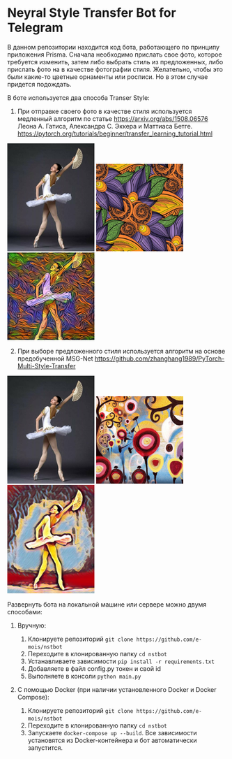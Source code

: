 # Neyral Style Transfer Bot for Telegram

В данном репозитории находится код бота, работающего по принципу приложения Prisma. Сначала необходимо прислать свое фото, которое требуется изменить, затем либо выбрать стиль из предложенных, либо прислать фото на в качестве фотографии стиля. Желательно, чтобы это были какие-то цветные орнаменты или росписи. Но в этом случае придется подождать. 

В боте используется два способа Transer Style:
1. При отправке своего фото в качестве стиля используется медленный алгоритм по статье <https://arxiv.org/abs/1508.06576>
Леона А. Гатиса, Александра С. Эккера и Маттиаса Бетге. <https://pytorch.org/tutorials/beginner/transfer_learning_tutorial.html>

<img src="pic/content.jpg" width="200"/> <img src="pic/style1.jpg" width="200"/> <img src="pic/res1.jpg" width="200"/>

2. При выборе предложенного стиля используется алгоритм на основе предобученной MSG-Net <https://github.com/zhanghang1989/PyTorch-Multi-Style-Transfer>

<img src="pic/content.jpg" width="200"/> <img src="pic/style2.jpg" width="200"/> <img src="pic/res2.jpg" width="200"/>


Развернуть бота на локальной машине или сервере можно двумя способами:

1. Вручную:
   1. Клонируете репозиторий ```git clone https://github.com/e-mois/nstbot```
   2. Переходите в клонированную папку ```cd nstbot```
   3. Устанавливаете зависимости ```pip install -r requirements.txt```
   4. Добавляете в файл config.py токен и свой id
   5. Выполняете в консоли ```python main.py```

2. С помощью Docker (при наличии установленного Docker и Docker Compose):
   1. Клонируете репозиторий ```git clone https://github.com/e-mois/nstbot```
   2. Переходите в клонированную папку ```cd nstbot```
   3. Запускаете ```docker-compose up --build```. Все зависимости установятся из Docker-контейнера и бот автоматически запустится.

